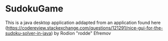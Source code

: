 # SudokuGame
This is a java desktop application addapted from an application found here (https://codereview.stackexchange.com/questions/121291/nice-gui-for-the-sudoku-solver-in-java) by Rodion "rodde" Efremov
